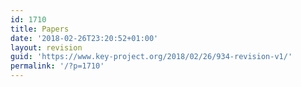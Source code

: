 ```yaml
---
id: 1710
title: Papers
date: '2018-02-26T23:20:52+01:00'
layout: revision
guid: 'https://www.key-project.org/2018/02/26/934-revision-v1/'
permalink: '/?p=1710'
---
```


